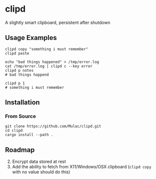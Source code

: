 # clipd
A slightly smart clipboard, persistent after shutdown

## Usage Examples

```
clipd copy "something i must remember"
clipd paste

echo "bad things happened" > /tmp/error.log
cat /tmp/error.log | clipd c --key error
clipd p notes 
# bad things happend

clipd p 1
# something i must remember
```

## Installation
### From Source
```
git clone https://github.com/Mulac/clipd.git
cd clipd
cargo install --path .
```

## Roadmap
2. Encrypt data stored at rest
3. Add the ability to fetch from X11/Windows/OSX clipboard (`clipd copy` with no value should do this)
